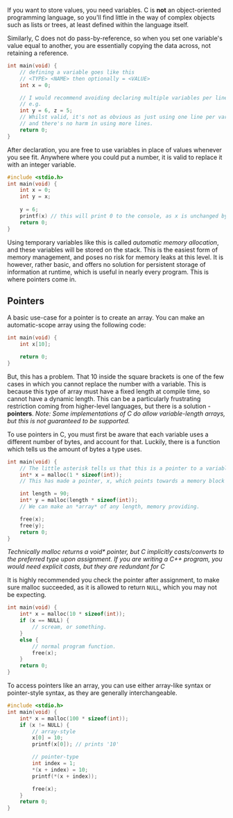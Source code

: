 If you want to store values, you need variables.
C is **not** an object-oriented programming language, so you'll find little in the way of complex objects such as lists or trees, at least defined within the language itself.

Similarly, C does not do pass-by-reference, so when you set one variable's value equal to another, you are essentially copying the data across, not retaining a reference.
```c
int main(void) {
	// defining a variable goes like this
	// <TYPE> <NAME> then optionally = <VALUE>
	int x = 0;

	// I would recommend avoiding declaring multiple variables per line
	// e.g.
	int y = 6, z = 5;
	// Whilst valid, it's not as obvious as just using one line per variable
	// and there's no harm in using more lines.
	return 0;
}
```

After declaration, you are free to use variables in place of values whenever you see fit.
Anywhere where you could put a number, it is valid to replace it with an integer variable.
```c 
#include <stdio.h>
int main(void) {
	int x = 0;
	int y = x;
	
	y = 6;
	printf(x) // this will print 0 to the console, as x is unchanged by y's reassignment.
	return 0;
}
```

Using temporary variables like this is called *automatic memory allocation*, and these variables will be stored on the stack. 
This is the easiest form of memory management, and poses no risk for memory leaks at this level. It is however, rather basic, and offers no solution for persistent storage of information at runtime, which is useful in nearly every program. This is where pointers come in.

## Pointers
A basic use-case for a pointer is to create an array. 
You can make an automatic-scope array using the following code:
```c
int main(void) {
	int x[10];

	return 0;
}
```
But, this has a problem. That 10 inside the square brackets is one of the few cases in which you cannot replace the number with a variable. This is because this type of array must have a fixed length at compile time, so cannot have a dynamic length. This can be a particularly frustrating restriction coming from higher-level languages, but there is a solution - **pointers**.
*Note: Some implementations of C do allow variable-length arrays, but this is not guaranteed to be supported.*

To use pointers in C, you must first be aware that each variable uses a different number of bytes, and account for that. Luckily, there is a function which tells us the amount of bytes a type uses.
```c
int main(void) {
	// The little asterisk tells us that this is a pointer to a variable of type int.
	int* x = malloc(1 * sizeof(int));
	// This has made a pointer, x, which points towards a memory block with one undefined integer in it.

	int length = 90;
	int* y = malloc(length * sizeof(int));
	// We can make an *array* of any length, memory providing. 

	free(x);
	free(y);
	return 0;
}
```
*Technically malloc returns a void\* pointer, but C implicitly casts/converts to the preferred type upon assignment. If you are writing a C++ program, you would need explicit casts, but they are redundant for C*

It is highly recommended you check the pointer after assignment, to make sure malloc succeeded, as it is allowed to return `NULL`, which you may not be expecting.
```c title:"NULL checking"
int main(void) {
	int* x = malloc(10 * sizeof(int));
	if (x == NULL) {
		// scream, or something.
	}
	else {
		// normal program function.
		free(x);
	}
	return 0;
}
```

To access pointers like an array, you can use either array-like syntax or pointer-style syntax, as they are generally interchangeable. 
```c title:'using pointer-style syntax'
#include <stdio.h>
int main(void) {
	int* x = malloc(100 * sizeof(int));
	if (x != NULL) {
		// array-style
		x[0] = 10;
		printf(x[0]); // prints '10'

		// pointer-type
		int index = 1;
		*(x + index) = 10;
		printf(*(x + index));

		free(x);
	}
	return 0;
}
```

